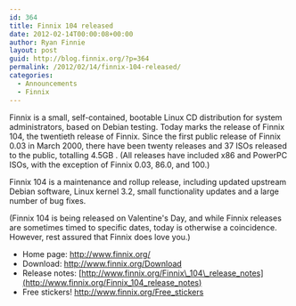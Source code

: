 ```yaml
---
id: 364
title: Finnix 104 released
date: 2012-02-14T00:00:08+00:00
author: Ryan Finnie
layout: post
guid: http://blog.finnix.org/?p=364
permalink: /2012/02/14/finnix-104-released/
categories:
  - Announcements
  - Finnix
---
```

Finnix is a small, self-contained, bootable Linux CD distribution for system administrators, based on Debian testing. Today marks the release of Finnix 104, the twentieth release of Finnix. Since the first public release of Finnix 0.03 in March 2000, there have been twenty releases and 37 ISOs released to the public, totalling 4.5GB . (All releases have included x86 and PowerPC ISOs, with the exception of Finnix 0.03, 86.0, and 100.)

Finnix 104 is a maintenance and rollup release, including updated upstream Debian software, Linux kernel 3.2, small functionality updates and a large number of bug fixes.

(Finnix 104 is being released on Valentine's Day, and while Finnix releases are sometimes timed to specific dates, today is otherwise a coincidence. However, rest assured that Finnix does love you.)

  * Home page: <http://www.finnix.org/>
  * Download: <http://www.finnix.org/Download>
  * Release notes: [http://www.finnix.org/Finnix\_104\_release_notes](http://www.finnix.org/Finnix_104_release_notes)
  * Free stickers! <http://www.finnix.org/Free_stickers>
